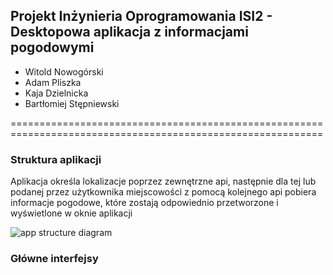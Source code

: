 
## Projekt Inżynieria Oprogramowania ISI2 - Desktopowa aplikacja z informacjami pogodowymi

* Witold Nowogórski
* Adam Pliszka
* Kaja Dzielnicka
* Bartłomiej Stępniewski
  
============================================================================================================
  
 ### Struktura aplikacji 
 
 Aplikacja określa lokalizacje poprzez zewnętrzne api, następnie dla tej lub podanej przez użytkownika miejscowości z pomocą kolejnego api pobiera informacje pogodowe, które zostają odpowiednio przetworzone i wyświetlone w oknie aplikacji
 
 ![app structure diagram](https://github.com/witek3100/Weather-app-IO/blob/master/app_structure_diagram.png)
 
 ### Główne interfejsy
